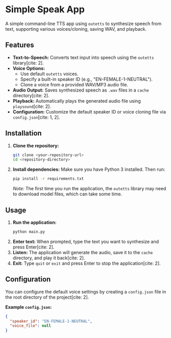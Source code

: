 # Simple Speak App

A simple command-line TTS app using `outetts` to synthesize speech from text, supporting various voices/cloning, saving WAV, and playback.

## Features

* **Text-to-Speech:** Converts text input into speech using the `outetts` library[cite: 2].
* **Voice Options:**
    * Use default `outetts` voices.
    * Specify a built-in speaker ID (e.g., "EN-FEMALE-1-NEUTRAL").
    * Clone a voice from a provided WAV/MP3 audio file.
* **Audio Output:** Saves synthesized speech as `.wav` files in a `cache` directory[cite: 2].
* **Playback:** Automatically plays the generated audio file using `playsound`[cite: 2].
* **Configuration:** Customize the default speaker ID or voice cloning file via `config.json`[cite: 1, 2].

## Installation

1.  **Clone the repository:**
    ```bash
    git clone <your-repository-url>
    cd <repository-directory>
    ```
2.  **Install dependencies:**
    Make sure you have Python 3 installed. Then run:
    ```bash
    pip install -r requirements.txt
    ```
    *Note:* The first time you run the application, the `outetts` library may need to download model files, which can take some time.

## Usage

1.  **Run the application:**
    ```bash
    python main.py
    ```
2.  **Enter text:** When prompted, type the text you want to synthesize and press Enter[cite: 2].
3.  **Listen:** The application will generate the audio, save it to the `cache` directory, and play it back[cite: 2].
4.  **Exit:** Type `quit` or `exit` and press Enter to stop the application[cite: 2].

## Configuration

You can configure the default voice settings by creating a `config.json` file in the root directory of the project[cite: 2].

**Example `config.json`:**

```json
{
  "speaker_id": "EN-FEMALE-1-NEUTRAL",
  "voice_file": null
}